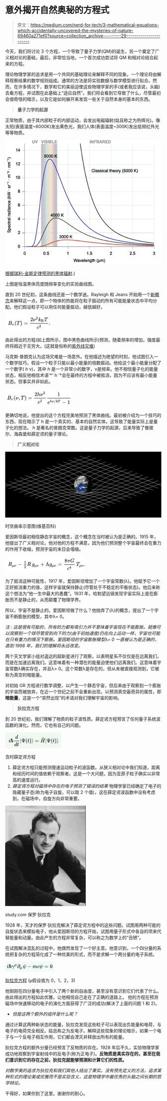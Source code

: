 # 意外揭开自然奥秘的方程式

> 原文：<https://medium.com/nerd-for-tech/3-mathematical-equations-which-accidentally-uncovered-the-mysteries-of-nature-69460a271ef0?source=collection_archive---------29----------------------->

今天，我们将讨论 3 个方程，一个导致了量子力学(QM)的诞生，另一个奠定了广义相对论的基础，最后，非常恰当地，一个首次成功尝试将 QM 和相对论结合起来的方程。

理论物理学家的追求是用一个共同的基础理论来解释不同的现象。一个理论将由解释观察结果的数学规则组成。通常的方法是将实验数据与数学模型进行拟合。然而，在许多情况下，数学和它的美丽迫使这些物理学家的手(或者我应该说，头脑)去看方程，并试图在此基础上“适应自然”。我们将会看到它导致了什么，尽管最初会很奇怪的暗示，以及它是如何展开来发现一些关于自然本身的基本的东西。

> **量子力学的起源**

正常物质，由于其内部粒子的内部运动，会发出电磁辐射(姑且称之为热辉光)。像太阳(表面温度~6000K)发出黄色光，我们人体(表面温度~300K)发出低频红外光等等物质。

![](img/96c8eb4b83e5003deca302251be753d3.png)

[根据瑞利-金斯定律预测的黑体辐射](https://en.wikipedia.org/wiki/Black-body_radiation#:~:text=Black%2Dbody%20radiation%20is%20the,%2C%20non%2Dreflective%20body).)

上图是恒温黑体亮度随频率变化的实验曲线图。

直到 20 世纪初，这条曲线还是一个数学迷。Rayleigh 和 Jeans 开始用一个[新概念](https://en.wikipedia.org/wiki/Equipartition_theorem)来解释这一点，即一个物体的热能将在粒子振动的所有可能能量状态中平均分配。他们假设粒子可以用任何能量振动，越低越好。

![](img/310f727b4a796fe49e3178c75cf2e6fe.png)

由此得出的方程(如上图所示，图中黑色曲线所示)预测，随着频率的增加，强度最终将趋近于无穷大。(这就是俗称的[紫外线灾难](https://en.wikipedia.org/wiki/Ultraviolet_catastrophe))

马克斯·普朗克认为这场灾难是一场意外。在他描述为绝望的时刻，他试图引入一个数学技巧，假设一个粒子只能以最小能量的倍数振动。他给这个最小能量分配了一个数字( *h* ν)，其中 *h* 是一个非常小的数字，ν是频率。他不相信量子化的能量状态，相反他相信术语'*' h '*会在最终的方程中被抵消，因为不应该有最小能量状态。但事实并非如此。

![](img/9904d6fa833453f26ecd20cd5d7a6706.png)

更确切地说，他提出的这个方程完美地预测了黑体曲线。最初被介绍为一个技巧的东西，现在暗示了 h 是一个真实的、基本的自然实体。这导致了能量实际上是量子化的想法。 *h* 是著名的普朗克常数。这是量子力学的起源，后来导致了像玻尔、海森堡和薛定谔的量子理论。

> **广义相对论**

![](img/e4bc37cd9c918e5e683f93b24ba772d4.png)

时空曲率示意图(维基百科)

爱因斯坦最初相信静态宇宙的概念，这个概念在当时被认为是正确的。1915 年，他提出了广义相对论。他对他的方程不满意，因为他们预测整个宇宙最终会在重力的作用下收缩，预测宇宙的末日会塌缩。

![](img/f7823f43da0c0e99b434a95fd3da701e.png)

为了抵消这种可能性，1917 年，爱因斯坦增加了一个宇宙常数(λ)。他赋予它一个正好抵消重力的值，这样宇宙就保持静止(尽管处于不稳定的平衡状态)。他后来称这个想法为“他一生中最大的愚蠢”。1931 年，哈勃望远镜发现宇宙实际上是在膨胀而不是静止的，从而颠覆了物理学界。

所以，宇宙不是静止的。爱因斯坦做了什么？他抛弃了(λ)的概念，提出了一个宇宙不断膨胀的模型，其中λ= 0。

*注* : *这是很有可能的，所有的力都有吸引力并不意味着宇宙现在不能膨胀。就像可以观察到一个球尽管受到向下的力(由于初始速度)仍在向上运动一样，宇宙也可能在只有重力的情况下膨胀。爱因斯坦的宇宙膨胀模型λ= 0 一直被认为是正确的，直到 1998 年，我们的理解将永远改变。*

两个天文学家小组对遥远的超新星进行了观察，以表明星系不仅仅是在远离我们，而是在加速远离我们。这意味着有一种潜在的能量迫使他们远离我们。这意味着宇宙常数λ确实存在，并且λ> 0。这个常数λ是存在的，但从未被直接观测到，它被称为真空的暗能量。

对初始 GR 方程进行数学调整，以产生一个静态宇宙，但后来由于观察到一个膨胀的宇宙而被放弃，在近一个世纪之前不会重新出现，以预测真空最奇异的属性，即**暗能量**，这是一个“突然出现”的术语对我们理解宇宙的影响。

> **狄拉克方程**

到 20 世纪初，我们理解了物质的粒子波性质。薛定谔方程预言了任何量子系统波函数的演化。然而，它也有自己的问题。

![](img/8eb52094f6799f9a9e6cc49ba3822113.png)

含时薛定谔方程

1.  薛定谔方程只能预测慢速运动粒子的波函数。从狭义相对论中我们知道，距离和经历时间的值依赖于观察者。这是一个大问题，因为亚原子粒子确实以非常高的速度运行。
2.  *薛定谔方程对磁场中存在的电子预测了错误的结果* 物理学家已经确定了电子的隐藏量子态(称为电子自旋，可以取 2 个值)，这在薛定谔波函数中没有考虑到，在磁场中，自旋方向非常重要。

![](img/dd859582e114e082b3bce6cbef533cf3.png)

study.com 保罗·狄拉克

1928 年，天才的保罗·狄拉克解决了薛定谔方程中的这些问题。试图用两种可能的自旋状态来模拟电子，他从爱因斯坦的方程开始，试图用量子形式中各自的项来代替能量和动量。由此产生的方程非常复杂，可以称之为数学上的“丑陋”。

在试图解决混乱的过程中，他偶然发现了一个好主意。他意识到，一个四分量的系统把复杂的方程简化成了一种优美的形式，而不是求解一个两分量的电子系统。

![](img/1d8e903d258ee12489f09c5ead61af8d.png)

[狄拉克方程](https://en.wikipedia.org/wiki/Dirac_equation) (μ假设值为 0，1，2，3)

他刚刚在四分量电子中引入了两个新的自由度，甚至没有意识到它们代表了什么。由此得出的方程如此优雅，让他相信自己走在了正确的道路上。
他的方程在预测磁场中快速移动的电子的演化方面获得了广泛的成功(解决了上面的问题 1 和 2)。

*   *但是这两个额外的组件是什么呢？*

通过计算这两种新状态的能量，狄拉克发现这些粒子可以表现出负能量和电荷，与电子的电荷完全相反。姑且称之为反电子。解释这些现象的理论暗示，如果一个电子与一个反电子相互作用，它们都会湮灭并释放出所有的能量。

狄拉克方程的额外分量已经预言了反物质的存在。1928 年后不久，实验物理学家成功地观察到宇宙射线中的反电子(称为正电子)。**反物质是真实存在的，甚至在我们意识到它的存在之前，狄拉克就能够预测和计算它们的性质。**

*对数学美的追求为狄拉克和我们其他人结出了果实。没有预先定义的方法，追求某种形式的理论美或优雅而不是实验含义，这是物理学中最优秀的头脑之间长期的哲学辩论。*

干得好，如果你到了这里。谢谢你的耐心。
